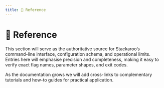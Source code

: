 ```yaml
---
title: 📘 Reference
---
```


# 📘 Reference

This section will serve as the authoritative source for Stackaroo’s command-line interface, configuration schema, and operational limits. Entries here will emphasise precision and completeness, making it easy to verify exact flag names, parameter shapes, and exit codes.

As the documentation grows we will add cross-links to complementary tutorials and how-to guides for practical application.
